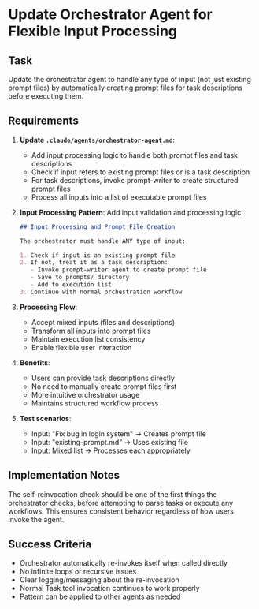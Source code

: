 # Update Orchestrator Agent for Flexible Input Processing

## Task
Update the orchestrator agent to handle any type of input (not just existing prompt files) by automatically creating prompt files for task descriptions before executing them.

## Requirements

1. **Update `.claude/agents/orchestrator-agent.md`**:
   - Add input processing logic to handle both prompt files and task descriptions
   - Check if input refers to existing prompt files or is a task description
   - For task descriptions, invoke prompt-writer to create structured prompt files
   - Process all inputs into a list of executable prompt files

2. **Input Processing Pattern**:
   Add input validation and processing logic:
   ```markdown
   ## Input Processing and Prompt File Creation
   
   The orchestrator must handle ANY type of input:
   
   1. Check if input is an existing prompt file
   2. If not, treat it as a task description:
      - Invoke prompt-writer agent to create prompt file
      - Save to prompts/ directory
      - Add to execution list
   3. Continue with normal orchestration workflow
   ```

3. **Processing Flow**:
   - Accept mixed inputs (files and descriptions)
   - Transform all inputs into prompt files
   - Maintain execution list consistency
   - Enable flexible user interaction

4. **Benefits**:
   - Users can provide task descriptions directly
   - No need to manually create prompt files first
   - More intuitive orchestrator usage
   - Maintains structured workflow process

5. **Test scenarios**:
   - Input: "Fix bug in login system" → Creates prompt file
   - Input: "existing-prompt.md" → Uses existing file
   - Input: Mixed list → Processes each appropriately

## Implementation Notes

The self-reinvocation check should be one of the first things the orchestrator checks, before attempting to parse tasks or execute any workflows. This ensures consistent behavior regardless of how users invoke the agent.

## Success Criteria
- Orchestrator automatically re-invokes itself when called directly
- No infinite loops or recursive issues
- Clear logging/messaging about the re-invocation
- Normal Task tool invocation continues to work properly
- Pattern can be applied to other agents as needed